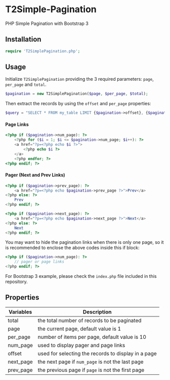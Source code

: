 T2Simple-Pagination
==========================

PHP Simple Pagination with Bootstrap 3

## Installation
```php
require 'T2SimplePagination.php';
```

## Usage
Initialize `T2SimplePagination` providing the 3 required parameters: `page`, `per_page` and `total`.

```php
$pagination = new T2SimplePagination($page, $per_page, $total);
```

Then extract the records by using the `offset` and `per_page` properties:
```php
$query = "SELECT * FROM my_table LIMIT {$pagination->offset}, {$pagination->per_page}"
```

#### Page Links
```php
<?php if ($pagination->num_page): ?>
    <?php for ($i = 1; $i <= $pagination->num_page; $i++): ?>
    <a href="?p=<?php echo $i ?>">
        <?php echo $i ?>
    </a>
    <?php endfor; ?>
<?php endif; ?>
```

#### Pager (Next and Prev Links)
```php
<?php if ($pagination->prev_page): ?>
    <a href="?p=<?php echo $pagination->prev_page ?>">Prev</a>
<?php else: ?>
    Prev
<?php endif; ?>

<?php if ($pagination->next_page): ?>
    <a href="?p=<?php echo $pagination->next_page ?>">Next</a>
<?php else: ?>
    Next
<?php endif; ?>
```
You may want to hide the pagination links when there is only one page, so it is recommended to enclose the above codes inside this if block:
```php
<?php if ($pagination->num_page): ?>
    // pager or page links
<?php endif; ?>
```

For Bootstrap 3 example, please check the `index.php` file included in this repository.

## Properties

Variables | Description
----------|---------------------------------------------------------------------
total     | the total number of records to be paginated
page      | the current page, default value is 1
per_page  | number of items per page, default value is 10
num_page  | used to display pager and page links
offset    | used for selecting the records to display in a page
next_page | the next page if `num_page` is not the last page
prev_page | the previous page if `page` is not the first page
